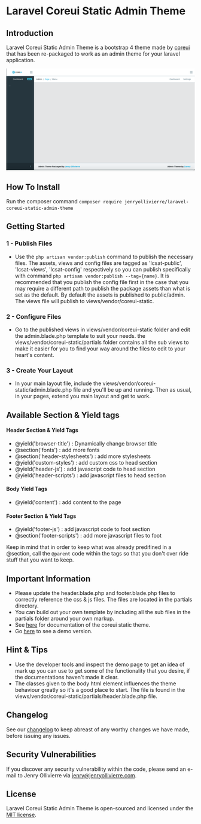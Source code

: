 # Laravel Coreui Static Admin Theme

## Introduction

Laravel Coreui Static Admin Theme is a bootstrap 4 theme made by [coreui](https://coreui.io) that has been re-packaged to work as an admin theme for your laravel application.

![Laravel Coreui Static Admin Theme](admin-coreui-screenshot.png)

## How To Install

Run the composer command `composer require jenryollivierre/laravel-coreui-static-admin-theme`

## Getting Started

### 1 - Publish Files

- Use the `php artisan vendor:publish` command to publish the necessary files. The assets, views and config files are tagged as 'lcsat-public', 'lcsat-views', 'lcsat-config' respectively so you can publish specifically with command `php artisan vendor:publish --tag={name}`. It is recommended that you publish the config file first in the case that you may require a different path to publish the package assets than what is set as the default. By default the assets is published to public/admin. The views file will publish to views/vendor/coreui-static.

### 2 - Configure Files

- Go to the published views in views/vendor/coreui-static folder and edit the admin.blade.php template to suit your needs. the views/vendor/coreui-static/partials folder contains all the sub views to make it easier for you to find your way around the files to edit to your heart's content.

### 3 - Create Your Layout

- In your main layout file, include the views/vendor/coreui-static/admin.blade.php file and you'll be up and running. Then as usual, in your pages, extend you main layout and get to work.

## Available Section & Yield tags

#### Header Section & Yield Tags

- @yield('browser-title') : Dynamically change browser title
- @section('fonts') : add more fonts
- @section('header-stylesheets') : add more stylesheets
- @yield('custom-styles') : add custom css to head section
- @yield('header-js') : add javascript code to head section
- @yield('header-scripts') : add javascript files to head section

#### Body Yield Tags

- @yield('content') : add content to the page

#### Footer Section & Yield Tags

- @yield('footer-js') : add javascript code to foot section
- @section('footer-scripts') : add more javascript files to foot

Keep in mind that in order to keep what was already predifined in a @section, call the `@parent` code within the tags so that you don't over ride stuff that you want to keep.

## Important Information

- Please update the header.blade.php and footer.blade.php files to correctly reference the css & js files. The files are located in the partials directory.
- You can build out your own template by including all the sub files in the partials folder around your own markup.
- See [here](https://coreui.io/docs/getting-started/introduction/#html5-static-version) for documentation of the coreui static theme.
- Go [here](https://coreui.io/demo/Static_Demo/) to see a demo version.

## Hint & Tips

- Use the developer tools and inspect the demo page to get an idea of mark up you can use to get some of the functionality that you desire, if the documentations haven't made it clear.
- The classes given to the body html element influences the theme behaviour greatly so it's a good place to start. The file is found in the views/vendor/coreui-static/partials/header.blade.php file.

## Changelog

See our [changelog](https://github.com/JenryOllivierre/Laravel-Coreui-Static-Admin-Theme/blob/master/changelog.md) to keep abreast of any worthy changes we have made, before issuing any issues.

## Security Vulnerabilities

If you discover any security vulnerability within the code, please send an e-mail to Jenry Ollivierre via [jenry@jenryollivierre.com](mailto:jenry@jenryollivierre.com).

## License

Laravel Coreui Static Admin Theme is open-sourced and licensed under the [MIT license](https://opensource.org/licenses/MIT).
